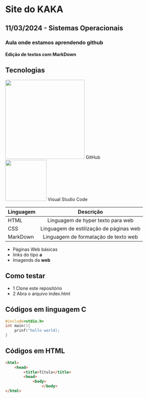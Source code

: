 # Site do KAKA
## 11/03/2024 - Sistemas Operacionais
### Aula onde estamos aprendendo github
#### Edição de textos com MarkDown

## Tecnologias
<img src="https://logos-world.net/wp-content/uploads/2020/11/GitHub-Symbol.png" style=width:250px> GitHub<br>
<img src="https://th.bing.com/th/id/OIP.bkDiot2n6WfzGajBR_nLUwHaHY?rs=1&pid=ImgDetMain" style=width:130px> Visual Studio Code<br>

|Linguagem|Descrição|
|-|:-:|
|HTML|Linguagem de hyper texto para web|
|CSS|Linguagem de estilização de páginas web|
|MarkDown|Linguagem de formatação de texto  web|


- Páginas Web básicas
- links do tipo **a**
- Imagends da **web**

## Como testar
- 1 Clone este repositório 
- 2 Abra o arquivo index.html

## Códigos em linguagem C
```c
#include<stdio.h>
int main(){
    prinf("hello world);
}
```
## Códigos em HTML
```html
<html>
    <head>
        <title>Título</title>
        <head>
            <body>
                </body>
</html>
```


